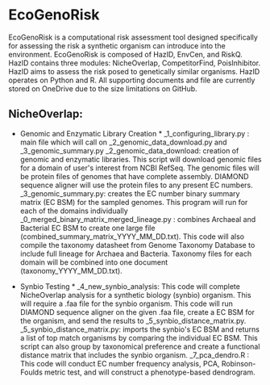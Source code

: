 # EcoGenoRisk
EcoGenoRisk is a computational risk assessment tool designed specifically for assessing the risk a synthetic organism can introduce into the environment. EcoGenoRisk is composed of HazID, EnvCen, and RiskQ. 
HazID contains three modules: NicheOverlap, CompetitorFind, PoisInhibitor. HazID aims to assess the risk posed to genetically similar organisms. HazID operates on Python and R. All supporting documents and file are currently stored on OneDrive due to the size limitations on GitHub. 

## NicheOverlap: 
* Genomic and Enzymatic Library Creation * 
_1_configuring_library.py : main file which will call on _2_genomic_data_download.py and _3_genomic_summary.py 
_2_genomic_data_download: creation of genomic and enzymatic libraries. This script will download genomic files for a domain of user's interest from NCBI RefSeq. The genomic files will be protein files of genomes that have complete assembly. DIAMOND sequence aligner will use the protein files to any present EC numbers. 
_3_genomic_summary.py: creates the EC number binary summary matrix (EC BSM) for the sampled genomes. This program will run for each of the domains individually 
_0_merged_binary_matrix_merged_lineage.py : combines Archaeal and Bacterial EC BSM to create one large file (combined_summary_matrix_YYYY_MM_DD.txt). This code will also compile the taxonomy datasheet from Genome Taxonomy Database to include full lineage for Archaea and Bacteria. Taxonomy files for each domain will be combined into one document (taxonomy_YYYY_MM_DD.txt). 

* Synbio Testing *
_4_new_synbio_analysis: This code will complete NicheOverlap analysis for a synthetic biology (synbio) organism. This will require a .faa file for the synbio organism. This code will run DIAMOND sequence aligner on the given .faa file, create a EC BSM for the organism, and send the results to _5_synbio_distance_matrix.py. 
_5_synbio_distance_matrix.py: imports the synbio's EC BSM and returns a list of top match organisms by comparing the individual EC BSM. This script can also group by taxonomical preference and create a functional distance matrix that includes the synbio organism. 
_7_pca_dendro.R : This code will conduct EC number frequency analysis, PCA, Robinson-Foulds metric test, and will construct a phenotype-based dendrogram. 

